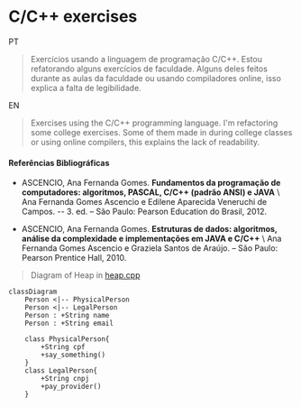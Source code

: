 # C/C++ exercises
PT
> Exercícios usando a linguagem de programação C/C++. Estou refatorando alguns exercícios de faculdade. Alguns deles feitos durante as aulas da faculdade ou usando compiladores online, isso explica a falta de legibilidade.

EN
> Exercises using the C/C++ programming language. I'm refactoring some college exercises. Some of them made in during college classes or using online compilers, this explains the lack of readability.

#### Referências Bibliográficas
 -  ASCENCIO, Ana Fernanda Gomes. **Fundamentos da programação de computadores: algoritmos, PASCAL, C/C++ (padrão ANSI) e JAVA** \ Ana Fernanda Gomes Ascencio e Edilene Aparecida Veneruchi de Campos. -- 3. ed. – São Paulo: Pearson Education do Brasil, 2012.

-  ASCENCIO, Ana Fernanda Gomes. **Estruturas de dados: algoritmos, análise da complexidade e implementações
em JAVA e C/C++** \ Ana Fernanda Gomes Ascencio e Graziela Santos de Araújo. – São Paulo: Pearson Prentice Hall, 2010.

> Diagram of Heap in [heap.cpp](../heap.cpp)

```mermaid
classDiagram
    Person <|-- PhysicalPerson
    Person <|-- LegalPerson
    Person : +String name
    Person : +String email

    class PhysicalPerson{
        +String cpf
        +say_something()
    }
    class LegalPerson{
        +String cnpj
        +pay_provider()
    }
```
